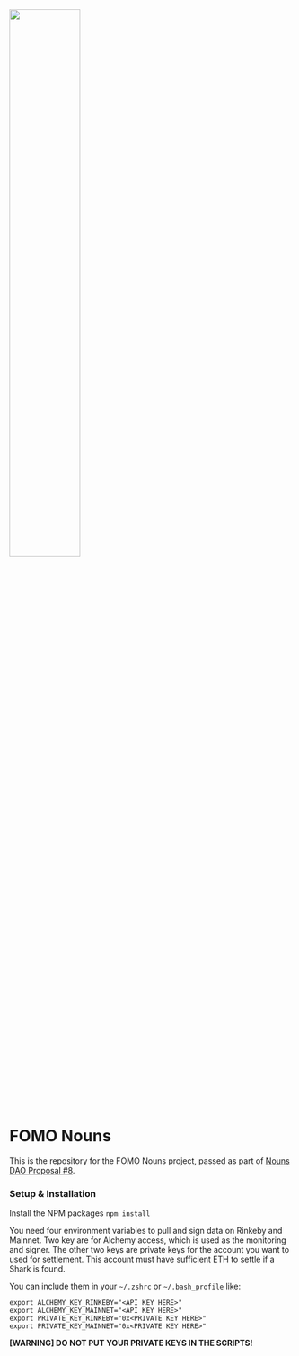 <img src="https://user-images.githubusercontent.com/84751016/139562461-a32f8887-62a5-4ca7-94ae-b7b52b97ebcf.jpg" width="50%" height="50%">

# FOMO Nouns

This is the repository for the FOMO Nouns project, passed as part of [Nouns DAO Proposal #8](https://nouns.wtf/vote/8).

### Setup & Installation

Install the NPM packages `npm install`

You need four environment variables to pull and sign data on Rinkeby and Mainnet. Two key are for Alchemy access, which is used as the monitoring and signer. The other two keys are private keys for the account you want to used for settlement. This account must have sufficient ETH to settle if a Shark is found.

You can include them in your `~/.zshrc` or `~/.bash_profile` like:

```
export ALCHEMY_KEY_RINKEBY="<API KEY HERE>"
export ALCHEMY_KEY_MAINNET="<API KEY HERE>"
export PRIVATE_KEY_RINKEBY="0x<PRIVATE KEY HERE>"
export PRIVATE_KEY_MAINNET="0x<PRIVATE KEY HERE>"
```

**[WARNING] DO NOT PUT YOUR PRIVATE KEYS IN THE SCRIPTS!**
